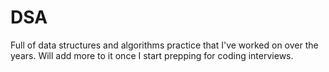 # DSA

Full of data structures and algorithms practice that I've worked on over the years. Will add more to it once I start prepping for coding interviews.
